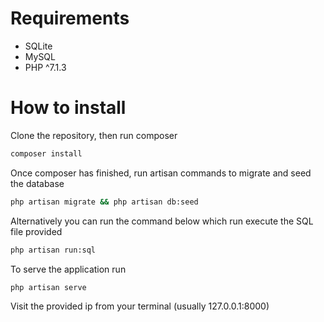 # Requirements

* SQLite
* MySQL
* PHP ^7.1.3

# How to install

Clone the repository, then run composer

```bash
composer install
```

Once composer has finished, run artisan commands to migrate and seed the database

```bash
php artisan migrate && php artisan db:seed
```

Alternatively you can run the command below which run execute the SQL file provided

```bash
php artisan run:sql
```

To serve the application run

```bash
php artisan serve
```

Visit the provided ip from your terminal (usually 127.0.0.1:8000)

